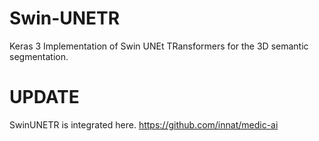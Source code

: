 # Swin-UNETR
Keras 3 Implementation of Swin UNEt TRansformers for the 3D semantic segmentation.

# UPDATE

SwinUNETR is integrated here. https://github.com/innat/medic-ai
